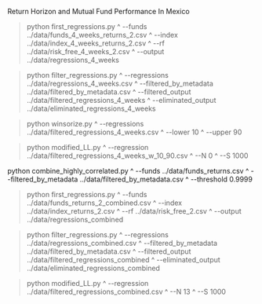Return Horizon and Mutual Fund Performance In Mexico


> python first_regressions.py ^
    --funds  ../data/funds_4_weeks_returns_2.csv ^
    --index  ../data/index_4_weeks_returns_2.csv ^
    --rf     ../data/risk_free_4_weeks_2.csv ^
    --output ../data/regressions_4_weeks

> python filter_regressions.py ^
    --regressions          ../data/regressions_4_weeks.csv ^
    --filtered_by_metadata ../data/filtered_by_metadata.csv ^
    --filtered_output      ../data/filtered_regressions_4_weeks ^
    --eliminated_output    ../data/eliminated_regressions_4_weeks

> python winsorize.py ^
    --regressions ../data/filtered_regressions_4_weeks.csv ^
    --lower 10 ^
    --upper 90

> python modified_LL.py ^
    --regression ../data/filtered_regressions_4_weeks_w_10_90.csv ^
    --N 0 ^
    --S 1000





python combine_highly_correlated.py ^
    --funds ../data/funds_returns.csv ^
    --filtered_by_metadata ../data/filtered_by_metadata.csv ^
    --threshold 0.9999

> python first_regressions.py ^
    --funds  ../data/funds_returns_2_combined.csv ^
    --index  ../data/index_returns_2.csv ^
    --rf     ../data/risk_free_2.csv ^
    --output ../data/regressions_combined

> python filter_regressions.py ^
    --regressions          ../data/regressions_combined.csv ^
    --filtered_by_metadata ../data/filtered_by_metadata.csv ^
    --filtered_output      ../data/filtered_regressions_combined ^
    --eliminated_output    ../data/eliminated_regressions_combined

> python modified_LL.py ^
    --regression ../data/filtered_regressions_combined.csv ^
    --N 13 ^
    --S 1000